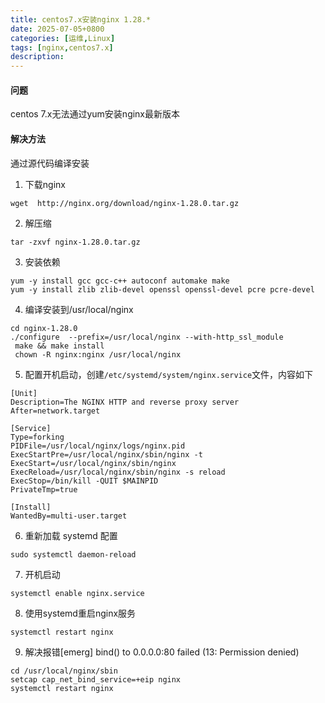 ```yaml
---
title: centos7.x安装nginx 1.28.*
date: 2025-07-05+0800
categories: [运维,Linux]
tags: [nginx,centos7.x]
description: 
---
```


#### 问题
centos 7.x无法通过yum安装nginx最新版本

#### 解决方法
通过源代码编译安装

1. 下载nginx
```shell
wget  http://nginx.org/download/nginx-1.28.0.tar.gz
```
 
2. 解压缩
```shell
tar -zxvf nginx-1.28.0.tar.gz
```

3. 安装依赖
```shell
yum -y install gcc gcc-c++ autoconf automake make  
yum -y install zlib zlib-devel openssl openssl-devel pcre pcre-devel
```

4. 编译安装到/usr/local/nginx
```shell
cd nginx-1.28.0
./configure  --prefix=/usr/local/nginx --with-http_ssl_module
 make && make install
 chown -R nginx:nginx /usr/local/nginx
```

5. 配置开机启动，创建`/etc/systemd/system/nginx.service`文件，内容如下
```text
[Unit]
Description=The NGINX HTTP and reverse proxy server
After=network.target

[Service]
Type=forking
PIDFile=/usr/local/nginx/logs/nginx.pid
ExecStartPre=/usr/local/nginx/sbin/nginx -t
ExecStart=/usr/local/nginx/sbin/nginx
ExecReload=/usr/local/nginx/sbin/nginx -s reload
ExecStop=/bin/kill -QUIT $MAINPID
PrivateTmp=true

[Install]
WantedBy=multi-user.target
```

6. 重新加载 systemd 配置
```shell
sudo systemctl daemon-reload
```

7. 开机启动
```shell
systemctl enable nginx.service
```

8. 使用systemd重启nginx服务
```shell
systemctl restart nginx
```

9. 解决报错[emerg] bind() to 0.0.0.0:80 failed (13: Permission denied)
```shell
cd /usr/local/nginx/sbin
setcap cap_net_bind_service=+eip nginx
systemctl restart nginx
```